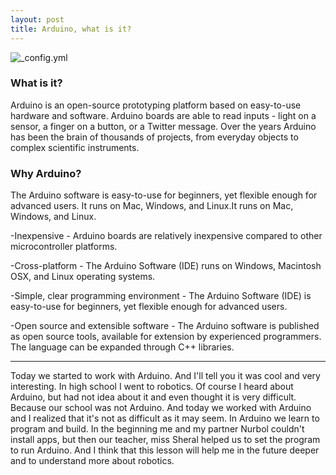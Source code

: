 ```yaml
---
layout: post
title: Arduino, what is it?
---
```


![_config.yml](https://www.arduino.cc/en/uploads/Trademark/ArduinoCommunityLogo.png)

### What is it?

 Arduino is an open-source prototyping platform based on easy-to-use hardware and software. Arduino boards are able to read inputs - light on a sensor, a finger on a button, or a Twitter message.
 Over the years Arduino has been the brain of thousands of projects, from everyday objects to complex scientific instruments. 
 
### Why Arduino?

The Arduino software is easy-to-use for beginners, yet flexible enough for advanced users. It runs on Mac, Windows, and Linux.It runs on Mac, Windows, and Linux. 

-Inexpensive - Arduino boards are relatively inexpensive compared to other microcontroller platforms.

-Cross-platform - The Arduino Software (IDE) runs on Windows, Macintosh OSX, and Linux operating systems.

-Simple, clear programming environment - The Arduino Software (IDE) is easy-to-use for beginners, yet flexible enough for advanced users.

-Open source and extensible software - The Arduino software is published as open source tools, available for extension by experienced programmers. The language can be expanded through C++ libraries.

 ---
Today we started to work with Arduino. And I'll tell you it was cool and very interesting. In high school I went to robotics. Of course I heard about Arduino, but had not idea about it and even thought it is very difficult. Because our school was not Arduino. And today we worked with Arduino and I realized that it's not as difficult as it may seem. In Arduino we learn to program and build. In the beginning me and my partner Nurbol couldn't install apps, but then our teacher, miss Sheral helped us to set the program to run Arduino. And I think that this lesson will help me in the future deeper and to understand more about robotics.
